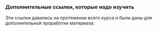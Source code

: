### Дополнительные ссылки, которые надо изучить

Эти ссылки давались на протяжении всего курса и были даны для дополнительной
проработки материала:
